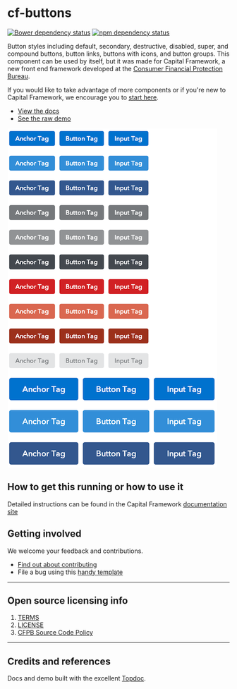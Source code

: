 
# cf-buttons

[![Bower dependency status](https://www.versioneye.com/user/projects/5345b61fe97a46bd58000150/badge.png)](https://www.versioneye.com/user/projects/5345b61fe97a46bd58000150)
[![npm dependency status](https://gemnasium.com/cfpb/cf-typography.svg)](https://gemnasium.com/cfpb/cf-buttons)

Button styles including default, secondary, destructive, disabled, super, and
compound buttons, button links, buttons with icons, and button groups.
This component can be used by itself, but it was made for Capital Framework,
a new front end framework developed at the
[Consumer Financial Protection Bureau](https://cfpb.github.io/).

If you would like to take advantage of more components or if you're new to
Capital Framework, we encourage you to [start here](https://cfpb.github.io/capital-framework/).

- [View the docs](https://cfpb.github.io/cf-buttons/docs/)
- [See the raw demo](https://cfpb.github.io/cf-buttons/demo/)

![](screenshot.png)


## How to get this running or how to use it

Detailed instructions can be found in the Capital Framework
[documentation site](https://cfpb.github.io/capital-framework/components/)


## Getting involved

We welcome your feedback and contributions.

- [Find out about contributing](CONTRIBUTING.md)
- File a bug using this [handy template](https://github.com/cfpb/cf-buttons/issues/new?body=%23%23%20URL%0D%0D%0D%23%23%20Actual%20Behavior%0D%0D%0D%23%23%20Expected%20Behavior%0D%0D%0D%23%23%20Steps%20to%20Reproduce%0D%0D%0D%23%23%20Screenshot&labels=bug)


----

## Open source licensing info
1. [TERMS](TERMS.md)
2. [LICENSE](LICENSE)
3. [CFPB Source Code Policy](https://github.com/cfpb/source-code-policy/)


----

## Credits and references

Docs and demo built with the excellent [Topdoc](https://github.com/topcoat/topdoc/).
